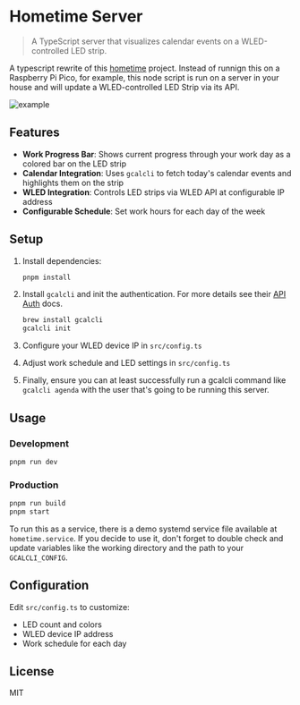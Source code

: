 # Hometime Server

> A TypeScript server that visualizes calendar events on a WLED-controlled LED strip.

A typescript rewrite of this [hometime](https://github.com/veebch/hometime) project. Instead of runnign this on a Raspberry Pi Pico, for example, this node script is run on a server in your house and will update a WLED-controlled LED Strip via its API.

![example](./hometime.png)

## Features

- **Work Progress Bar**: Shows current progress through your work day as a colored bar on the LED strip
- **Calendar Integration**: Uses `gcalcli` to fetch today's calendar events and highlights them on the strip
- **WLED Integration**: Controls LED strips via WLED API at configurable IP address
- **Configurable Schedule**: Set work hours for each day of the week

## Setup

1. Install dependencies:
   ```bash
   pnpm install
   ```

2. Install `gcalcli` and init the authentication. For more details see their [API Auth](https://github.com/insanum/gcalcli/blob/main/docs/api-auth.md) docs.
   ```bash
   brew install gcalcli
   gcalcli init
   ```

3. Configure your WLED device IP in `src/config.ts`

4. Adjust work schedule and LED settings in `src/config.ts`

5. Finally, ensure you can at least successfully run a gcalcli command like `gcalcli
   agenda` with the user that's going to be running this server.

## Usage

### Development
```bash
pnpm run dev
```

### Production
```bash
pnpm run build
pnpm start
```

To run this as a service, there is a demo systemd service file available at `hometime.service`. If you decide to use it, don't forget to double check and update variables like the working directory and the path to your `GCALCLI_CONFIG`.


## Configuration

Edit `src/config.ts` to customize:
- LED count and colors
- WLED device IP address
- Work schedule for each day

## License

MIT
